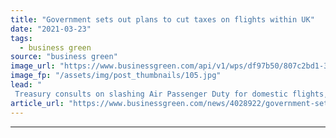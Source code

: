 ```yaml
---
title: "Government sets out plans to cut taxes on flights within UK"
date: "2021-03-23"
tags: 
  - business green
source: "business green"
image_url: "https://www.businessgreen.com/api/v1/wps/df97b50/807c2bd1-33bf-44eb-8f06-4653075e85a4/3/iStock-536033753-uk-airport-refueling-185x114.jpg"
image_fp: "/assets/img/post_thumbnails/105.jpg"
lead: "
 Treasury consults on slashing Air Passenger Duty for domestic flights, yet also moves to tweak tax bands to combat CO2 from long-haul flights ..."
article_url: "https://www.businessgreen.com/news/4028922/government-sets-plans-cut-taxes-flights-uk"
---
```


---
